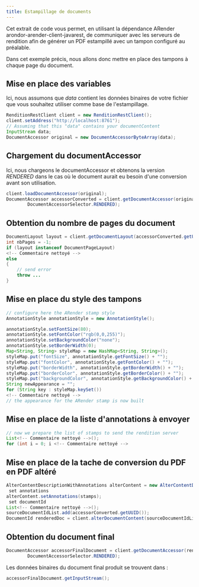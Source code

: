 ```yaml
---
title: Estampillage de documents
---
```


Cet extrait de code vous permet, en utilisant la dépendance ARender
arondor-arender-client-javarest, de communiquer avec les serveurs de
rendition afin de générer un PDF estampillé avec un tampon configuré au
préalable.

Dans cet exemple précis, nous allons donc mettre en place des tampons à
chaque page du document.

## Mise en place des variables

Ici, nous assumons que *data* contient les données binaires de votre
fichier que vous souhaitez utiliser comme base de l'estampillage.

``` java
RenditionRestClient client = new RenditionRestClient();
client.setAddress("http://localhost:8761");
// Assuming that this "data" contains your documentContent
InputStream data;
DocumentAccessor original = new DocumentAccessorByteArray(data);
```

## Chargement du documentAccessor

Ici, nous chargeons le documentAccessor et obtenons la version
*RENDERED* dans le cas où le document aurait eu besoin d'une conversion
avant son utilisation.

``` java
client.loadDocumentAccessor(original);
DocumentAccessor accessorConverted = client.getDocumentAccessor(original.getUUID(),
        DocumentAccessorSelector.RENDERED);
```

## Obtention du nombre de pages du document

``` java
DocumentLayout layout = client.getDocumentLayout(accessorConverted.getUUID());
int nbPages = -1;
if (layout instanceof DocumentPageLayout)
<!-- Commentaire nettoyé -->
else
{
    // send error
    throw ...
}
```

## Mise en place du style des tampons

``` java
// configure here the ARender stamp style
AnnotationStyle annotationStyle = new AnnotationStyle();

annotationStyle.setFontSize(80);
annotationStyle.setFontColor("rgb(0,0,255)");
annotationStyle.setBackgroundColor("none");
annotationStyle.setBorderWidth(0);
Map<String, String> styleMap = new HashMap<String, String>();
styleMap.put("fontSize", annotationStyle.getFontSize() + "");
styleMap.put("fontColor", annotationStyle.getFontColor() + "");
styleMap.put("borderWidth", annotationStyle.getBorderWidth() + "");
styleMap.put("borderColor", annotationStyle.getBorderColor() + "");
styleMap.put("backgroundColor", annotationStyle.getBackgroundColor() + "");
String newAppearance = "";
for (String key : styleMap.keySet())
<!-- Commentaire nettoyé -->
// the appearance for the ARender stamp is now built
```

## Mise en place de la liste d'annotations à envoyer

``` java
// now we prepare the list of stamps to send the rendition server
List<!-- Commentaire nettoyé -->();
for (int i = 0; i <!-- Commentaire nettoyé -->
```

## Mise en place de la tache de conversion du PDF en PDF altéré

``` java
AlterContentDescriptionWithAnnotations alterContent = new AlterContentDescriptionWithAnnotations();
 set annotations
alterContent.setAnnotations(stamps);
 set documentId
List<!-- Commentaire nettoyé -->();
sourceDocumentIdList.add(accessorConverted.getUUID());
DocumentId renderedDoc = client.alterDocumentContent(sourceDocumentIdList, alterContent);
```

## Obtention du document final

``` java
DocumentAccessor accessorFinalDocument = client.getDocumentAccessor(renderedDoc,
        DocumentAccessorSelector.RENDERED);
```

Les données binaires du document final produit se trouvent dans :

``` java
accessorFinalDocument.getInputStream();
```
